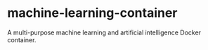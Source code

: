 # machine-learning-container
A multi-purpose machine learning and artificial intelligence Docker container.

